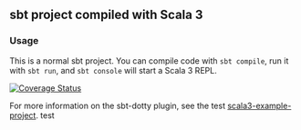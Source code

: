 ## sbt project compiled with Scala 3

### Usage

This is a normal sbt project. You can compile code with `sbt compile`, run it with `sbt run`, and `sbt console` will start a Scala 3 REPL.

[![Coverage Status](https://coveralls.io/repos/github/PhilNeu13/Othello/badge.svg)](https://coveralls.io/github/PhilNeu13/Othello)

For more information on the sbt-dotty plugin, see the test
[scala3-example-project](https://github.com/scala/scala3-example-project/blob/main/README.md).
test
